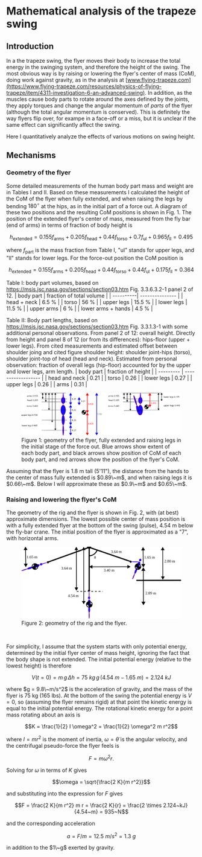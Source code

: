 # Mathematical analysis of the trapeze swing

## Introduction

In a the trapeze swing, the flyer moves their body to increase the
total energy in the swinging system, and therefore the height of
the swing.  The most obvious way is by raising or lowering the
flyer's center of mass (CoM), doing work against gravity, as in the
analysis at
[www.flying-trapeze.com](https://www.flying-trapeze.com/resources/physics-of-flying-trapeze/item/4311-investigation-6-an-advanced-swing).
In addition, as the muscles cause body parts to rotate around the
axes defined by the joints, they apply torques and change the angular
momentum of _parts_ of the flyer (although the total angular
momentum is conserved).  This is definitely the way flyers flip
over, for exampe in a face-off or a miss, but it is unclear if
the same effect can significantly affect the swing.  

Here I quantitatively analyze the effects of various motions on
swing height.

## Mechanisms

### Geometry of the flyer

Some detailed measurements of the human body part mass and weight are in Tables I and II. Based on these 
measurements I calculated the height of the CoM of the flyer when fully extended, and when raising the
legs by bending $180^\circ$ at the hips, as in the initial part of a force out.  A diagram of these
two positions and the resulting CoM positions is shown in Fig.&nbsp;1. The position of the extended
flyer's center of mass, measured from the fly bar (end of arms) in terms of fraction of body height is
```math
h_\mathrm{extended} = 0.155 f_\mathrm{arms} + 0.205 f_\mathrm{head} + 0.44 f_\mathrm{torso} +
 0.7 f_\mathrm{ul} + 0.965 f_\mathrm{ll} = 0.495
```
where $f_\mathrm{part}$ is the mass fraction from Table&nbsp;I, "ul" stands for upper legs, and "ll" stands for lower legs.
For the force-out position the CoM position is
```math
h_\mathrm{extended} = 0.155 f_\mathrm{arms} + 0.205 f_\mathrm{head} + 0.44 f_\mathrm{torso} +
 0.44 f_\mathrm{ul} + 0.175 f_\mathrm{ll} = 0.364
```

Table&nbsp;I: body part volumes, based on https://msis.jsc.nasa.gov/sections/section03.htm Fig.&nbsp;3.3.6.3.2-1 panel 2 of 12.
| body part | fraction of total volume |
| ----------| --------------- |
| head + neck | 6.5 % |
| torso | 56 % |
| upper legs | 15.5 % |
| lower legs | 11.5 % |
| upper arms | 6 % |
| lower arms + hands | 4.5 % |

Table&nbsp;II: Body part lengths, based on https://msis.jsc.nasa.gov/sections/section03.htm Fig.&nbsp;3.3.1.3-1 with some 
additional personal observations.
From panel 2 of 12: overall height. Directly from height and panel 8 of 12 (or from its differences): hips-floor (upper + lower legs). 
From cited measurements and estimated offset between shoulder joing and cited figure shoulder height: 
shoulder joint-hips (torso), shoulder joint-top of head (head and neck). Estimated from personal observation: fraction of overall legs (hip-floor) accounted for by the upper and lower legs, arm length.
| body part | fraction of height |
| --------- | ------------------ |
| head and neck | 0.21 |
| torso | 0.26 |
| lower legs | 0.27 |
| upper legs | 0.26 |
| arms | 0.31 |

<figure>
  <img src="flyer.svg" width="800" alt="Figure 1: the flyer" />
  <figcaption>
  Figure 1: geometry of the flyer, fully extended and
  raising legs in the initial stage of the force out.  Blue
  arrows show extent of each body part, and black arrows show 
  position of CoM of each body part, and red arrows
  show the position of the flyer's CoM.
  </figcaption>
</figure>

Assuming that the flyer is 1.8&nbsp;m tall (5'11"), the distance from the hands to
the center of mass fully extended is $0.89\~m$, and when raising legs it is $0.66\~m$.
Below I will approximate these as $0.9\~m$ and $0.65\~m$.

### Raising and lowering the flyer's CoM

The geometry of the rig and the flyer is shown in Fig.&nbsp;2, with (at best) approximate 
dimensions. The lowest possible center of mass position is with a fully extended flyer at the 
bottom of the swing (pulse), 4.54&nbsp;m below the fly-bar crane. The initial position of
the flyer is approximated as a "7", with horizontal arms.
 
<figure>
  <img src="rig.svg" width="800" alt="Figure 1: the rig" />
  <figcaption> Figure 2: geometry of the rig and the flyer.</figcaption>
</figure>

&nbsp;

For simplicity, I assume that the system starts with only potential energy, determined by the 
initial flyer center of mass height, ignoring the fact that the body shape is not extended.
The initial potential energy (relative to the lowest height) is therefore
```math
V(t = 0) = m \, g \, \Delta h = 75~kg \, g \, (4.54~m - 1.65~m) = 2.124~kJ
```
where $g = 9.8\~m/s^2$ is the acceleration of gravity, and the mass of the flyer is 75&nbsp;kg (165&nbsp;lbs).
At the bottom of the swing the potential energy is $V = 0$, so (assuming the flyer remains rigid)
at that point the kinetic energy is equal to the initial potential energy.
The rotational kinetic energy for a point mass rotating about an axis is
```math
K = \frac{1}{2} I \omega^2 = \frac{1}{2} \omega^2 m r^2
```
where $I = m r^2$ is the moment of inertia, $\omega = \dot{\theta}$ is the angular velocity,
and the centrifugal pseudo-force the flyer feels is
```math
F = m \omega^2 r.
```
Solving for $\omega$ in terms of $K$ gives
```math
\omega = \sqrt{\frac{2 K}{m r^2}}
```
and substituting into the expression for $F$ gives
```math
F = \frac{2 K}{m r^2} m r = \frac{2 K}{r} = \frac{2 \times 2.124~kJ}{4.54~m} = 935~N
```
and the corresponding acceleration 
```math
a = F / m = 12.5~m/s^2 = 1.3~g
```
in addition to the $1\~g$ exerted by gravity.
